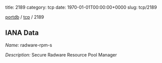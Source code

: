 title: 2189
category: tcp
date: 1970-01-01T00:00:00+0000
slug: tcp/2189

[portdb](/) / [tcp](/category/tcp.html) / 2189


## IANA Data

_Name:_ radware-rpm-s

_Description:_ Secure Radware Resource Pool Manager

